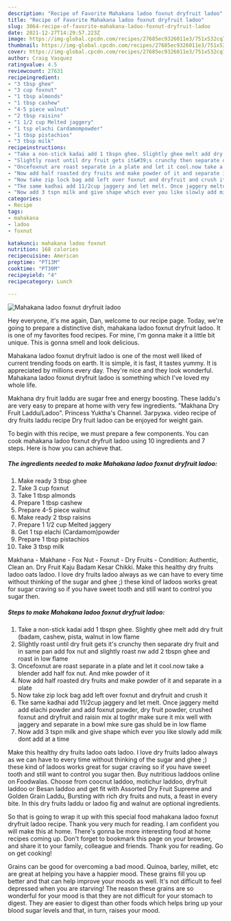 ```yaml
---
description: "Recipe of Favorite Mahakana ladoo foxnut dryfruit ladoo"
title: "Recipe of Favorite Mahakana ladoo foxnut dryfruit ladoo"
slug: 3064-recipe-of-favorite-mahakana-ladoo-foxnut-dryfruit-ladoo
date: 2021-12-27T14:29:57.223Z
image: https://img-global.cpcdn.com/recipes/27685ec9326011e3/751x532cq70/mahakana-ladoo-foxnut-dryfruit-ladoo-recipe-main-photo.jpg
thumbnail: https://img-global.cpcdn.com/recipes/27685ec9326011e3/751x532cq70/mahakana-ladoo-foxnut-dryfruit-ladoo-recipe-main-photo.jpg
cover: https://img-global.cpcdn.com/recipes/27685ec9326011e3/751x532cq70/mahakana-ladoo-foxnut-dryfruit-ladoo-recipe-main-photo.jpg
author: Craig Vasquez
ratingvalue: 4.5
reviewcount: 27631
recipeingredient:
- "3 tbsp ghee"
- "3 cup foxnut"
- "1 tbsp almonds"
- "1 tbsp cashew"
- "4-5 piece walnut"
- "2 tbsp raisins"
- "1 1/2 cup Melted jaggery"
- "1 tsp elachi Cardamompowder"
- "1 tbsp pistachios"
- "3 tbsp milk"
recipeinstructions:
- "Take a non-stick kadai add 1 tbspn ghee. Slightly ghee melt add dry fruit (badam, cashew, pista, walnut in low flame"
- "Slightly roast until dry fruit gets it&#39;s crunchy then separate dry fruit and in same pan add fox nut and slightly roast nw add 2 tbspn ghee and roast in low flame"
- "Oncefoxnut are roast separate in a plate and let it cool.now take a blender add half fox nut. And mke powder of it"
- "Now add half roasted dry fruits and make powder of it and separate in a plate"
- "Now take zip lock bag add left over foxnut and dryfruit and crush it"
- "Tke same kadhai add 11/2cup jaggery and let melt. Once jaggery meltd add elachi powder and add foxnut powder, dry fruit powder, crushed foxnut and dryfruit and raisin mix al togthr make sure it mix well with jaggery and separate in a bowl mke sure gas shuld be in low flame"
- "Now add 3 tspn milk and give shape which ever you like slowly add milk dont add at a time"
categories:
- Recipe
tags:
- mahakana
- ladoo
- foxnut

katakunci: mahakana ladoo foxnut 
nutrition: 168 calories
recipecuisine: American
preptime: "PT13M"
cooktime: "PT30M"
recipeyield: "4"
recipecategory: Lunch

---
```



![Mahakana ladoo foxnut dryfruit ladoo](https://img-global.cpcdn.com/recipes/27685ec9326011e3/751x532cq70/mahakana-ladoo-foxnut-dryfruit-ladoo-recipe-main-photo.jpg)

Hey everyone, it's me again, Dan, welcome to our recipe page. Today, we're going to prepare a distinctive dish, mahakana ladoo foxnut dryfruit ladoo. It is one of my favorites food recipes. For mine, I'm gonna make it a little bit unique. This is gonna smell and look delicious.

Mahakana ladoo foxnut dryfruit ladoo is one of the most well liked of current trending foods on earth. It is simple, it is fast, it tastes yummy. It is appreciated by millions every day. They're nice and they look wonderful. Mahakana ladoo foxnut dryfruit ladoo is something which I've loved my whole life.

Makhana dry fruit laddu are sugar free and energy boosting. These laddu&#39;s are very easy to prepare at home with very few ingredients. &#34;Makhana Dry Fruit Laddu/Ladoo&#34;. Princess Yuktha&#39;s Channel. Загрузка. video recipe of dry fruits laddu recipe Dry fruit ladoo can be enjoyed for weight gain.


To begin with this recipe, we must prepare a few components. You can cook mahakana ladoo foxnut dryfruit ladoo using 10 ingredients and 7 steps. Here is how you can achieve that.

<!--inarticleads1-->

##### The ingredients needed to make Mahakana ladoo foxnut dryfruit ladoo:

1. Make ready 3 tbsp ghee
1. Take 3 cup foxnut
1. Take 1 tbsp almonds
1. Prepare 1 tbsp cashew
1. Prepare 4-5 piece walnut
1. Make ready 2 tbsp raisins
1. Prepare 1 1/2 cup Melted jaggery
1. Get 1 tsp elachi (Cardamom)powder
1. Prepare 1 tbsp pistachios
1. Take 3 tbsp milk


Makhana - Makhane - Fox Nut - Foxnut - Dry Fruits - Condition: Authentic, Clean an. Dry Fruit Kaju Badam Kesar Chikki. Make this healthy dry fruits ladoo oats ladoo. I love dry fruits ladoo always as we can have to every time without thinking of the sugar and ghee ;) these kind of ladoos works great for sugar craving so if you have sweet tooth and still want to control you sugar then. 

<!--inarticleads2-->

##### Steps to make Mahakana ladoo foxnut dryfruit ladoo:

1. Take a non-stick kadai add 1 tbspn ghee. Slightly ghee melt add dry fruit (badam, cashew, pista, walnut in low flame
1. Slightly roast until dry fruit gets it&#39;s crunchy then separate dry fruit and in same pan add fox nut and slightly roast nw add 2 tbspn ghee and roast in low flame
1. Oncefoxnut are roast separate in a plate and let it cool.now take a blender add half fox nut. And mke powder of it
1. Now add half roasted dry fruits and make powder of it and separate in a plate
1. Now take zip lock bag add left over foxnut and dryfruit and crush it
1. Tke same kadhai add 11/2cup jaggery and let melt. Once jaggery meltd add elachi powder and add foxnut powder, dry fruit powder, crushed foxnut and dryfruit and raisin mix al togthr make sure it mix well with jaggery and separate in a bowl mke sure gas shuld be in low flame
1. Now add 3 tspn milk and give shape which ever you like slowly add milk dont add at a time


Make this healthy dry fruits ladoo oats ladoo. I love dry fruits ladoo always as we can have to every time without thinking of the sugar and ghee ;) these kind of ladoos works great for sugar craving so if you have sweet tooth and still want to control you sugar then. Buy nutritious laddoos online on Foodwalas. Choose from coocnut laddoo, motichur laddoo, dryfruit laddoo or Besan laddoo and get fit with Assorted Dry Fruit Supreme and Golden Grain Laddu, Bursting with rich dry fruits and nuts, a feast in every bite. In this dry fruits laddu or ladoo fig and walnut are optional ingredients. 

So that is going to wrap it up with this special food mahakana ladoo foxnut dryfruit ladoo recipe. Thank you very much for reading. I am confident you will make this at home. There's gonna be more interesting food at home recipes coming up. Don't forget to bookmark this page on your browser, and share it to your family, colleague and friends. Thank you for reading. Go on get cooking!

Grains can be good for overcoming a bad mood. Quinoa, barley, millet, etc are great at helping you have a happier mood. These grains fill you up better and that can help improve your moods as well. It's not difficult to feel depressed when you are starving! The reason these grains are so wonderful for your mood is that they are not difficult for your stomach to digest. They are easier to digest than other foods which helps bring up your blood sugar levels and that, in turn, raises your mood.
